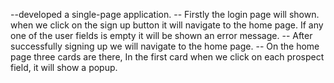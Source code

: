 --developed a single-page application. 
-- Firstly the login page will shown. when we click on the sign up button it will navigate to the
  home page. If any one of the user fields is empty it will be shown an error message.
-- After successfully signing up we will navigate to the home page.
-- On the home page three cards are there, In the first card when we click on each prospect field, it will show a popup.


